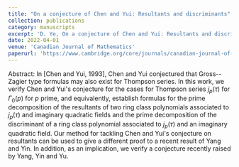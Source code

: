 ```yaml
---
title: "On a conjecture of Chen and Yui: Resultants and discriminants"
collection: publications
category: manuscripts
excerpt: 'D. Ye, On a conjecture of Chen and Yui: Resultants and discriminants, Canadian Journal of Mathematics, 74 (2022), 486-526.'
date: 2022-04-01
venue: 'Canadian Journal of Mathematics'
paperurl: 'https://www.cambridge.org/core/journals/canadian-journal-of-mathematics/article/on-a-conjecture-of-chen-and-yui-resultants-and-discriminants/45C2DAA98564EB6C47F515EFE3465246'
---
```


Abstract: In [Chen and Yui, 1993], Chen and Yui conjectured that Gross--Zagier type formulas may also exist for Thompson series. In this work, we  verify  Chen and Yui's conjecture for the cases for Thompson series $j_{p}(\tau)$ for $\Gamma_{0}(p)$ for $p$ prime, and equivalently, establish formulas for the prime decomposition of the resultants of two ring class polynomials associated to $j_{p}(\tau)$ and imaginary quadratic fields and the prime decomposition of the discriminant of a ring class polynomial associated to $j_{p}(\tau)$ and an imaginary quadratic field. Our method for tackling Chen and Yui's conjecture on resultants can be used to give a different proof to a recent result of Yang and Yin. In addition, as an implication, we verify a conjecture recently raised by Yang, Yin and Yu.
